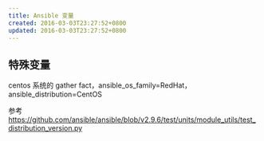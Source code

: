 ```yaml
---
title: Ansible 变量
created: 2016-03-03T23:27:52+0800
updated: 2016-03-03T23:27:52+0800
---
```



## 特殊变量

centos 系统的 gather fact，ansible_os_family=RedHat，ansible_distribution=CentOS

参考 https://github.com/ansible/ansible/blob/v2.9.6/test/units/module_utils/test_distribution_version.py
